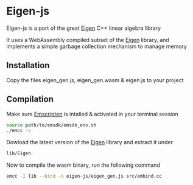 # Eigen-js

Eigen-js is a port of the great [Eigen](https://eigen.tuxfamily.org/) C++ linear algebra library

It uses a WebAssembly compiled subset of the [Eigen](https://eigen.tuxfamily.org/) library, and implements a simple garbage collection mechanism to manage memory

## Installation

Copy the files eigen_gen.js, eigen_gen.wasm & eigen.js to your project

## Compilation

Make sure [Emscripten](https://emscripten.org/docs/getting_started/Tutorial.html) is intalled & activated in your terminal session

```bash
source path/to/emsdk/emsdk_env.sh
./emcc -v
```

Dowload the latest version of the [Eigen](https://eigen.tuxfamily.org/) library and extract it under

```bash
lib/Eigen
```

Now to compile the wasm binary, run the following command

```bash
emcc -I lib --bind -o eigen-js/eigen_gen.js src/embind.cc
```